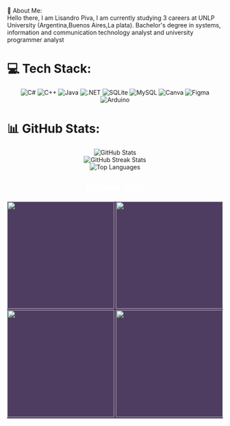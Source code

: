  💫 About Me:
<br>Hello there, I am Lisandro Piva, I am currently studying 3 careers at UNLP University (Argentina,Buenos Aires,La plata). Bachelor's degree in systems, information and communication technology analyst and university programmer analyst<br>


# 💻 Tech Stack:
<div align="center">
  <img src="https://img.shields.io/badge/c%23-%23239120.svg?style=for-the-badge&logo=csharp&logoColor=white" alt="C#">
  <img src="https://img.shields.io/badge/c++-%2300599C.svg?style=for-the-badge&logo=c%2B%2B&logoColor=white" alt="C++">
  <img src="https://img.shields.io/badge/java-%23ED8B00.svg?style=for-the-badge&logo=openjdk&logoColor=white" alt="Java">
  <img src="https://img.shields.io/badge/.NET-5C2D91?style=for-the-badge&logo=.net&logoColor=white" alt=".NET">
  <img src="https://img.shields.io/badge/sqlite-%2307405e.svg?style=for-the-badge&logo=sqlite&logoColor=white" alt="SQLite">
  <img src="https://img.shields.io/badge/mysql-%2300000f.svg?style=for-the-badge&logo=mysql&logoColor=white" alt="MySQL">
  <img src="https://img.shields.io/badge/Canva-%2300C4CC.svg?style=for-the-badge&logo=Canva&logoColor=white" alt="Canva">
  <img src="https://img.shields.io/badge/figma-%23F24E1E.svg?style=for-the-badge&logo=figma&logoColor=white" alt="Figma">
  <img src="https://img.shields.io/badge/-Arduino-00979D?style=for-the-badge&logo=Arduino&logoColor=white" alt="Arduino">
</div>

# 📊 GitHub Stats:
<div align="center">
  <img src="https://github-readme-stats.vercel.app/api?username=LisandroPiva&theme=midnight-purple&include_all_commits=true&count_private=false" alt="GitHub Stats" style="border: none;">
</div>

<div align="center">
  <img src="https://github-readme-streak-stats.herokuapp.com/?user=LisandroPiva&theme=midnight-purple&hide_border=false" alt="GitHub Streak Stats"><br>
  <img src="https://github-readme-stats.vercel.app/api/top-langs/?username=LisandroPiva&theme=midnight-purple&hide_border=false&include_all_commits=true&count_private=false&layout=compact" alt="Top Languages">
</div>

<h2 align="center" style="color: #ffff;">🎩Primer año🎩</h2>
<div align="center" style="background-color: #4e3d61;">
    <a href="https://github.com/LisandroPiva/Conceptos-de-Algoritmos-Datos-y-Programas"><img width="250" src="https://denvercoder1-github-readme-stats.vercel.app/api/pin/?username=LisandroPiva&repo=Conceptos-de-Algoritmos-Datos-y-Programas&theme=algolia&icon_color=F8D866"></a>
    <a href="https://github.com/LisandroPiva/Taller-de-programacion"><img width="250" src="https://denvercoder1-github-readme-stats.vercel.app/api/pin/?username=LisandroPiva&repo=Taller-de-programacion&theme=algolia&icon_color=17202A"></a>
    <a href="https://github.com/LisandroPiva/Organizacion-de-computadoras"><img width="250" src="https://denvercoder1-github-readme-stats.vercel.app/api/pin/?username=LisandroPiva&repo=Organizacion-de-computadoras&theme=algolia&icon_color=F8D866"></a>
    <a href="https://github.com/LisandroPiva/Arquitectura-de-computadoras"><img width="250" src="https://denvercoder1-github-readme-stats.vercel.app/api/pin/?username=LisandroPiva&repo=Arquitectura-de-computadoras&theme=algolia&icon_color=F8D866"></a>
</div>


